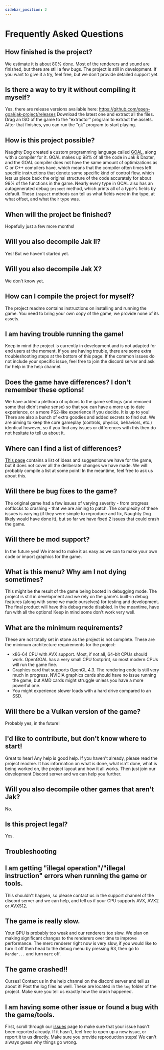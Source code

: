 ```yaml
---
sidebar_position: 2
---
```


# Frequently Asked Questions

## How finished is the project?
We estimate it is about 80% done. Most of the renderers and sound are finished, but there are still a few bugs.
The project is still in development. If you want to give it a try, feel free, but we don't provide detailed support yet.

## Is there a way to try it without compiling it myself?
Yes, there are release versions available here: https://github.com/open-goal/jak-project/releases
Download the latest one and extract all the files. Drag an ISO of the game to the "extractor" program to extract the assets. After that finishes, you can run the "gk" program to start playing.

## How is this project possible?
Naughty Dog created a custom programming language called [GOAL](https://en.wikipedia.org/wiki/Game_Oriented_Assembly_Lisp), along with a compiler for it. GOAL makes up 98% of all the code in Jak & Daxter, and the GOAL compiler does not have the same amount of optimizations as C or C++ compilers have, which means that the compiler often times left specific instructions that denote some specific kind of control flow, which lets us piece back the original structure of the code accurately for about 99% of the functions in the game. Nearly every type in GOAL also has an autogenerated debug `inspect` method, which prints all of a type's fields by default. These `inspect` methods can tell us what fields were in the type, at what offset, and what their type was.

## When will the project be finished?
Hopefully just a few more months!

## Will you also decompile Jak II?
Yes! But we haven't started yet.

## Will you also decompile Jak X?
We don't know yet.

## How can I compile the project for myself?
The project readme contains instructions on installing and running the game. You need to bring your own copy of the game, we provide none of its assets.

## I am having trouble running the game!
Keep in mind the project is currently in development and is not adapted for end users at the moment. If you are having trouble, there are some extra troubleshooting steps at the bottom of this page. If the common issues do not include your specific issue, feel free to join the discord server and ask for help in the help channel.

## Does the game have differences? I don't remember these options!
We have added a plethora of options to the game settings (and removed some that didn't make sense) so that you can have a more up to date experience, or a more PS2-like experience if you decide. It is up to you! There are also a bunch of extra goodies and added secrets to find out. We are aiming to keep the core gameplay (controls, physics, behaviors, etc.) identical however, so if you find any issues or differences with this then do not hesitate to tell us about it.

## Where can I find a list of differences?
[This page](https://github.com/open-goal/jak-project/issues/386) contains a list of ideas and suggestions we have for the game, but it does not cover all the deliberate changes we have made. We will probably compile a list at some point! In the meantime, feel free to ask us about this.

## Will there be bug fixes to the game?
The original game had a few issues of varying severity - from progress softlocks to crashing - that we are aiming to patch. The complexity of these issues is varying (if they were simple to reproduce and fix, Naughty Dog likely would have done it), but so far we have fixed 2 issues that could crash the game.

## Will there be mod support?
In the future yes! We intend to make it as easy as we can to make your own code or import graphics for the game.

## What is this menu? Why am I not dying sometimes?
This might be the result of the game being booted in debugging mode. The project is still in development and we rely on the game's built-in debug features (along with some we made ourselves) for testing and development. The final product will have this debug mode disabled. In the meantime, have fun with all the options! Keep in mind some don't work very well.

## What are the minimum requirements?
These are not totally set in stone as the project is not complete. These are the minimum architecture requirements for the project:
- x86-64 CPU with AVX support. Most, if not all, 64-bit CPUs should work. OpenGOAL has a very small CPU footprint, so most modern CPUs will run the game fine.
- Graphics card that supports OpenGL 4.3. The rendering code is still very much in progress. NVIDIA graphics cards should have no issue running the game, but AMD cards might struggle unless you have a more powerful one.
- You might experience slower loads with a hard drive compared to an SSD.

## Will there be a Vulkan version of the game?
Probably yes, in the future!

## I'd like to contribute, but don't know where to start!
Great to hear! Any help is good help. If you haven't already, please read the project readme. It has information on what is done, what isn't done, what is being worked on, the project layout and how it all works. Then just join our development Discord server and we can help you further.

## Will you also decompile other games that aren't Jak?
No.

## Is this project legal?
Yes.

## Troubleshooting

## I am getting "illegal operation"/"illegal instruction" errors when running the game or tools.
This shouldn't happen, so please contact us in the support channel of the discord server and we can help, and tell us if your CPU supports AVX, AVX2 or AVX512.

## The game is really slow.
Your GPU is probably too weak and our renderers too slow. We plan on making significant changes to the renderers over time to improve performance. The merc renderer right now is very slow, if you would like to turn it off then head to the debug menu by pressing R3, then go to `Render...` and turn `merc` off.

## The game crashed!!
Curses! Contact us in the help channel on the discord server and tell us about it! Post the log files as well. These are located in the `log` folder of the project. Make sure you tell us exactly how the crash happened.

## I am having some other issue or found a bug with the game/tools.
First, scroll through our [issues](https://github.com/open-goal/jak-project/issues) page to make sure that your issue hasn't been reported already. If it hasn't, feel free to open up a new issue, or report it to us directly. Make sure you provide reproduction steps! We can't always guess why things go wrong.
